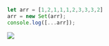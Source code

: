 

```javascript
let arr = [1,2,1,1,1,2,3,3,3,2]
arr = new Set(arr);
console.log([...arr]);
```
![](https://img-blog.csdnimg.cn/2020060315542748.png)
